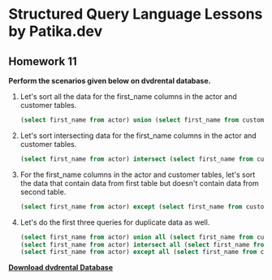 # Structured Query Language Lessons by Patika.dev



## Homework 11



**Perform the scenarios given below on dvdrental database.**



1. Let's sort all the data for the first_name columns in the actor and customer tables.

   ```sql
   (select first_name from actor) union (select first_name from customer);
   ```

   

2. Let's sort intersecting data for the first_name columns in the actor and customer tables.

   ```sql
   (select first_name from actor) intersect (select first_name from customer);
   ```

   

3. For the first_name columns in the actor and customer tables, let's sort the data that contain data from first table but doesn't contain data from second table.

   ```sql
   (select first_name from actor) except (select first_name from customer);
   ```


4. Let's do the first three queries for duplicate data as well.

   ```sql
   (select first_name from actor) union all (select first_name from customer);
   (select first_name from actor) intersect all (select first_name from customer);
   (select first_name from actor) except all (select first_name from customer);
   ```

   

[**Download dvdrental Database** ](https://www.postgresqltutorial.com/wp-content/uploads/2019/05/dvdrental.zip)

